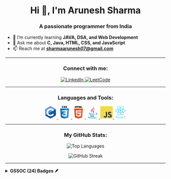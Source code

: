 <h1 align="center">Hi 👋, I'm Arunesh Sharma</h1>
<h3 align="center">A passionate programmer from India</h3>

- 🌱 I’m currently learning **JAVA, DSA, and Web Development**
- 💬 Ask me about **C, Java, HTML, CSS, and JavaScript**
- 📫 Reach me at **sharmaarunesh07@gmail.com**

---

<h3 align="center">Connect with me:</h3>
<p align="center">
  <a href="https://www.linkedin.com/in/arunesh-sharma-96b74632a" target="_blank">
    <img src="https://img.shields.io/badge/LinkedIn-%230077B5.svg?style=for-the-badge&logo=linkedin&logoColor=white" alt="LinkedIn" />
  </a>
  <a href="https://www.leetcode.com/sharmaarunesh07" target="_blank">
    <img src="https://img.shields.io/badge/LeetCode-%23FFA116.svg?style=for-the-badge&logo=leetcode&logoColor=white" alt="LeetCode" />
  </a>
</p>

---

<h3 align="center">Languages and Tools:</h3>
<p align="center">
  <a href="https://www.cprogramming.com/" target="_blank">
    <img src="https://raw.githubusercontent.com/devicons/devicon/master/icons/c/c-original.svg" alt="C" width="40" height="40"/>
  </a>
  <a href="https://www.w3schools.com/css/" target="_blank">
    <img src="https://raw.githubusercontent.com/devicons/devicon/master/icons/css3/css3-original-wordmark.svg" alt="CSS" width="40" height="40"/>
  </a>
  <a href="https://www.w3.org/html/" target="_blank">
    <img src="https://raw.githubusercontent.com/devicons/devicon/master/icons/html5/html5-original-wordmark.svg" alt="HTML" width="40" height="40"/>
  </a>
  <a href="https://www.java.com" target="_blank">
    <img src="https://raw.githubusercontent.com/devicons/devicon/master/icons/java/java-original.svg" alt="Java" width="40" height="40"/>
  </a>
  <a href="https://developer.mozilla.org/en-US/docs/Web/JavaScript" target="_blank">
    <img src="https://raw.githubusercontent.com/devicons/devicon/master/icons/javascript/javascript-original.svg" alt="JavaScript" width="40" height="40"/>
  </a>
  <a href="https://reactjs.org/" target="_blank">
    <img src="https://raw.githubusercontent.com/devicons/devicon/master/icons/react/react-original-wordmark.svg" alt="React" width="40" height="40"/>
  </a>
</p>

---

<h3 align="center">My GitHub Stats:</h3>
<p align="center">
  <img src="https://github-readme-stats.vercel.app/api/top-langs?username=arunesh2004&show_icons=true&locale=en&layout=compact" alt="Top Languages" />
</p>
<p align="center">
  <img src="https://github-readme-streak-stats.herokuapp.com/?user=arunesh2004&" alt="GitHub Streak" />
</p>

---

<details>
  <summary><b>GSSOC (24) Badges 🪶</b></summary>
  <p align="center" style="display:flex; flex-wrap:wrap; gap:10px;">
    <a href="https://gssoc.girlscript.tech/leaderboard" target="_blank">
      <img src="https://raw.githubusercontent.com/GSSoC24/Postman-Challenge/main/docs/assets/Postman%20White.png" width="100" height="100" alt="Badge"/>
      <img src="https://raw.githubusercontent.com/GSSoC24/Postman-Challenge/main/docs/assets/1.png" width="100" height="100" alt="Badge"/>
      <img src="https://raw.githubusercontent.com/GSSoC24/Postman-Challenge/main/docs/assets/2.png" width="100" height="100" alt="Badge"/>
      <img src="https://raw.githubusercontent.com/GSSoC24/Postman-Challenge/main/docs/assets/3.png" width="100" height="100" alt="Badge"/>
      <img src="https://raw.githubusercontent.com/GSSoC24/Postman-Challenge/main/docs/assets/4.png" width="100" height="100" alt="Badge"/>
      <img src="https://raw.githubusercontent.com/GSSoC24/Postman-Challenge/main/docs/assets/5.png" width="100" height="100" alt="Badge"/>
      <img src="https://raw.githubusercontent.com/GSSoC24/Postman-Challenge/main/docs/assets/6.png" width="105" height="105" alt="Badge"/>
      <img src="https://raw.githubusercontent.com/GSSoC24/Postman-Challenge/main/docs/assets/7.png" width="100" height="100" alt="Badge"/>
      <img src="https://raw.githubusercontent.com/GSSoC24/Postman-Challenge/main/docs/assets/8.png" width="100" height="100" alt="Badge"/>
      <img src="https://raw.githubusercontent.com/GSSoC24/Contributor/refs/heads/main/assets/Code%20Luminary.png" width="105" height="105" alt="Badge"/>
      <img src="https://raw.githubusercontent.com/GSSoC24/Contributor/refs/heads/main/assets/Git%20Explorer.png" width="100" height="100" alt="Badge"/>
      <img src="https://raw.githubusercontent.com/GSSoC24/Contributor/refs/heads/main/assets/Pull%20Expert.png" width="100" height="100" alt="Badge"/>
    </a>
  </p>
</details>
